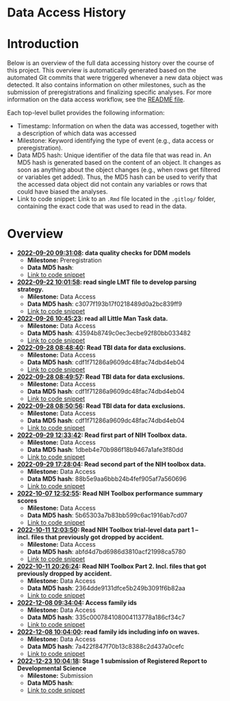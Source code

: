 Data Access History
================

# Introduction

Below is an overview of the full data accessing history over the course
of this project. This overview is automatically generated based on the
automated Git commits that were triggered whenever a new data object was
detected. It also contains information on other milestones, such as the
submission of preregistrations and finalizing specific analyses. For
more information on the data access workflow, see the [README
file](https://github.com/stefanvermeent/abcd_ddm/README.md).

Each top-level bullet provides the following information:

- Timestamp: Information on when the data was accessed, together with a
  description of which data was accessed
- Milestone: Keyword identifying the type of event (e.g., data access or
  preregistration).
- Data MD5 hash: Unique identifier of the data file that was read in. An
  MD5 hash is generated based on the content of an object. It changes as
  soon as anything about the object changes (e.g., when rows get
  filtered or variables get added). Thus, the MD5 hash can be used to
  verify that the accessed data object did not contain any variables or
  rows that could have biased the analyses.
- Link to code snippet: Link to an `.Rmd` file located in the `.gitlog/`
  folder, containing the exact code that was used to read in the data.

# Overview

- **[2022-09-20 09:31:08](anonymized%20repository): data quality checks
  for DDM models**
  - **Milestone:** Preregistration
  - **Data MD5 hash**:
  - [Link to code
    snippet](https://anonymous.4open.science/r/anon-255D/.gitlog/29b2d2bd75710c1e99d5e614a0e42cf9cd47ba99.R)
- **[2022-09-22 10:01:58](anonymized%20repository): read single LMT file
  to develop parsing strategy.**
  - **Milestone:** Data Access
  - **Data MD5 hash**: c3077f193b17f0218489d0a2bc839ff9
  - [Link to code
    snippet](https://anonymous.4open.science/r/anon-255D/.gitlog/c4d6e2410ae09db8c0191811583de6498e91af40.R)
- **[2022-09-26 10:45:23](anonymized%20repository): read all Little Man
  Task data.**
  - **Milestone:** Data Access
  - **Data MD5 hash**: 43594b8749c0ec3ecbe92f80bb033482
  - [Link to code
    snippet](https://anonymous.4open.science/r/anon-255D/.gitlog/f2c4b1e6808bd216eb096dd0be45bb2882570072.R)
- **[2022-09-28 08:48:40](anonymized%20repository): Read TBI data for
  data exclusions.**
  - **Milestone:** Data Access
  - **Data MD5 hash**: cdf1f71286a9609dc48fac74dbd4eb04
  - [Link to code
    snippet](https://anonymous.4open.science/r/anon-255D/.gitlog/0eb03a16b3790a88b522757ee0b691994ec1693c.R)
- **[2022-09-28 08:49:57](anonymized%20repository): Read TBI data for
  data exclusions.**
  - **Milestone:** Data Access
  - **Data MD5 hash**: cdf1f71286a9609dc48fac74dbd4eb04
  - [Link to code
    snippet](https://anonymous.4open.science/r/anon-255D/.gitlog/2c0cee2412ffbab57aca72be952001bdde5de7af.R)
- **[2022-09-28 08:50:56](anonymized%20repository): Read TBI data for
  data exclusions.**
  - **Milestone:** Data Access
  - **Data MD5 hash**: cdf1f71286a9609dc48fac74dbd4eb04
  - [Link to code
    snippet](https://anonymous.4open.science/r/anon-255D/.gitlog/6ffc6d87621a3a0f041918aa926d50e24c0d92f1.R)
- **[2022-09-29 12:33:42](anonymized%20repository): Read first part of
  NIH Toolbox data.**
  - **Milestone:** Data Access
  - **Data MD5 hash**: 1dbeb4e70b986f18b9467a1afe3f80dd
  - [Link to code
    snippet](https://anonymous.4open.science/r/anon-255D/.gitlog/d5245a2ffa01a2429a4ebd87624c345e20070a42.R)
- **[2022-09-29 17:28:04](anonymized%20repository): Read second part of
  the NIH toolbox data.**
  - **Milestone:** Data Access
  - **Data MD5 hash**: 88b5e9aa6bbb24b4fef905af7a560696
  - [Link to code
    snippet](https://anonymous.4open.science/r/anon-255D/.gitlog/c42a59876450c81cc6dbfc6ade5920a64feb4326.R)
- **[2022-10-07 12:52:55](anonymized%20repository): Read NIH Toolbox
  performance summary scores**
  - **Milestone:** Data Access
  - **Data MD5 hash**: 5b65303a7b83bb599c6ac1916ab7cd07
  - [Link to code
    snippet](https://anonymous.4open.science/r/anon-255D/.gitlog/ec19aea7b66d095174841088d52669177f90c793.R)
- **[2022-10-11 12:03:50](anonymized%20repository): Read NIH Toolbox
  trial-level data part 1 – incl. files that previously got dropped by
  accident.**
  - **Milestone:** Data Access
  - **Data MD5 hash**: abfd4d7bd6986d3810acf21998ca5780
  - [Link to code
    snippet](https://anonymous.4open.science/r/anon-255D/.gitlog/4d475280d7afe545fb3f9c2591ad98a7a0e98c25.R)
- **[2022-10-11 20:26:24](anonymized%20repository): Read NIH Toolbox
  Part 2. Incl. files that got previously dropped by accident.**
  - **Milestone:** Data Access
  - **Data MD5 hash**: 2364dde9131dfce5b249b3091f6b82aa
  - [Link to code
    snippet](https://anonymous.4open.science/r/anon-255D/.gitlog/5fb550e788bb2ec0a49df908854ebccc979578fe.R)
- **[2022-12-08 09:34:04](anonymized%20repository): Access family ids**
  - **Milestone:** Data Access
  - **Data MD5 hash**: 335c000784108004113778a186cf34c7
  - [Link to code
    snippet](https://anonymous.4open.science/r/anon-255D/.gitlog/153e7d4ea4e633f34f4b04c531999c335e602757.R)
- **[2022-12-08 10:04:00](anonymized%20repository): read family ids
  including info on waves.**
  - **Milestone:** Data Access
  - **Data MD5 hash**: 7a422f847f70b13c8388c2d437a0cefc
  - [Link to code
    snippet](https://anonymous.4open.science/r/anon-255D/.gitlog/46e752f3255c245140d0bdf13c14fc956159c93b.R)
- **[2022-12-23 10:04:18](anonymized%20repository): Stage 1 submission
  of Registered Report to Developmental Science**
  - **Milestone:** Submission
  - **Data MD5 hash**:
  - [Link to code
    snippet](https://anonymous.4open.science/r/anon-255D/.gitlog/1e43ddebd8c142d8b8b9d5794362c2b5adb794de.R)

